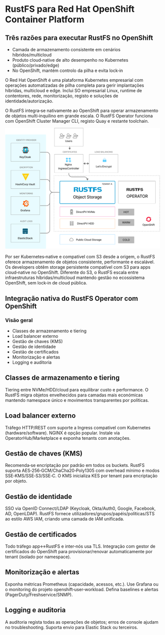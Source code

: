# RustFS para Red Hat OpenShift Container Platform

## Três razões para executar RustFS no OpenShift

- Camada de armazenamento consistente em cenários híbridos/multicloud
- Produto cloud‑native de alto desempenho no Kubernetes (público/privado/edge)
- No OpenShift, mantém controlo da pilha e evita lock‑in

O Red Hat OpenShift é uma plataforma Kubernetes empresarial com operações automatizadas de pilha completa para gerir implantações híbridas, multicloud e edge. Inclui SO empresarial Linux, runtime de contentores, rede, monitorização, registo e soluções de identidade/autorização.

O RustFS integra‑se nativamente ao OpenShift para operar armazenamento de objetos multi‑inquilino em grande escala. O RustFS Operator funciona com OpenShift Cluster Manager CLI, registo Quay e restante toolchain.

![Arquitetura RustFS](images/sec1-1.png)

Por ser Kubernetes‑native e compatível com S3 desde a origem, o RustFS oferece armazenamento de objetos consistente, performante e escalável. Os developers obtêm storage persistente compatível com S3 para apps cloud‑native no OpenShift. Diferente do S3, o RustFS escala entre infraestruturas híbridas/multicloud mantendo gestão no ecossistema OpenShift, sem lock‑in de cloud pública.

## Integração nativa do RustFS Operator com OpenShift

### Visão geral

- Classes de armazenamento e tiering
- Load balancer externo
- Gestão de chaves (KMS)
- Gestão de identidade
- Gestão de certificados
- Monitorização e alertas
- Logging e auditoria

## Classes de armazenamento e tiering

Tiering entre NVMe/HDD/cloud para equilibrar custo e performance. O RustFS migra objetos envelhecidos para camadas mais económicas mantendo namespace único e movimentos transparentes por políticas.

## Load balancer externo

Tráfego HTTP/REST com suporte a Ingress compatível com Kubernetes (hardware/software). NGINX é opção popular. Instale via OperatorHub/Marketplace e exponha tenants com anotações.

## Gestão de chaves (KMS)

Recomenda‑se encriptação por padrão em todos os buckets. RustFS suporta AES‑256‑GCM/ChaCha20‑Poly1305 com overhead mínimo e modos SSE‑KMS/SSE‑S3/SSE‑C. O KMS inicializa KES por tenant para encriptação por objeto.

## Gestão de identidade

SSO via OpenID Connect/LDAP (Keycloak, Okta/Auth0, Google, Facebook, AD, OpenLDAP). RustFS fornece utilizadores/grupos/papéis/políticas/STS ao estilo AWS IAM, criando uma camada de IAM unificada.

## Gestão de certificados

Todo tráfego app↔RustFS e inter‑nós usa TLS. Integração com gestor de certificados do OpenShift para provisionar/renovar automaticamente por tenant (isolado por namespace).

## Monitorização e alertas

Exponha métricas Prometheus (capacidade, acessos, etc.). Use Grafana ou o monitoring do projeto openshift‑user‑workload. Defina baselines e alertas (PagerDuty/Freshservice/SNMP).

## Logging e auditoria

A auditoria regista todas as operações de objetos; erros de console ajudam no troubleshooting. Suporta envio para Elastic Stack ou terceiros.
